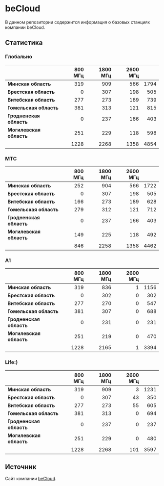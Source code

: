 # beCloud
В данном репозитории содержится информация о базовых станциях компании beCloud.

## Статистика

### Глобально
&nbsp; | 800 МГц | 1800 МГц | 2600 МГц | &nbsp;
:--- | ---: | ---: | ---: | ---:
**Минская область** | 319 | 909 | 566 | 1794
**Брестская область** | 0 | 307 | 198 | 505
**Витебская область** | 277 | 273 | 189 | 739
**Гомельская область** | 381 | 313 | 121 | 815
**Гродненская область** | 0 |  237 | 166 | 403
**Могилевская область** | 251 | 229 | 118 | 598
&nbsp; | 1228 |  2268 | 1358 | 4854

### МТС
&nbsp; | 800 МГц | 1800 МГц | 2600 МГц | &nbsp;
:--- | ---: | ---: | ---: | ---:
**Минская область** | 252 | 904 | 566 | 1722
**Брестская область** | 0 | 307 | 198 | 505
**Витебская область** | 166 | 273 | 189 | 628
**Гомельская область** | 279 | 312 | 121 | 712
**Гродненская область** | 0 |  237 | 166 | 403
**Могилевская область** | 149 | 225 | 118 | 492
&nbsp; | 846 |  2258 | 1358 | 4462

### A1
&nbsp; | 800 МГц | 1800 МГц | 2600 МГц | &nbsp;
:--- | ---: | ---: | ---: | ---:
**Минская область** | 319 | 836 | 1 | 1156
**Брестская область** | 0 | 302 | 0 | 302
**Витебская область** | 277 | 270 | 0 | 547
**Гомельская область** | 381 | 307 | 0 | 688
**Гродненская область** | 0 |  231 | 0 | 231
**Могилевская область** | 251 | 219 | 0 | 470
&nbsp; | 1228 |  2165 | 1 | 3394

### Life:)
&nbsp; | 800 МГц | 1800 МГц | 2600 МГц | &nbsp;
:--- | ---: | ---: | ---: | ---:
**Минская область** | 319 | 909 | 3 | 1231
**Брестская область** | 0 | 307 | 43 | 350
**Витебская область** | 277 | 273 | 55 | 605
**Гомельская область** | 381 | 313 | 0 | 694
**Гродненская область** | 0 |  237 | 0 | 237
**Могилевская область** | 251 | 229 | 0 | 480
&nbsp; | 1228 |  2268 | 101 | 3597


## Источник
Сайт компании [beCloud](https://becloud.by/customers/ob-lte-advanced).